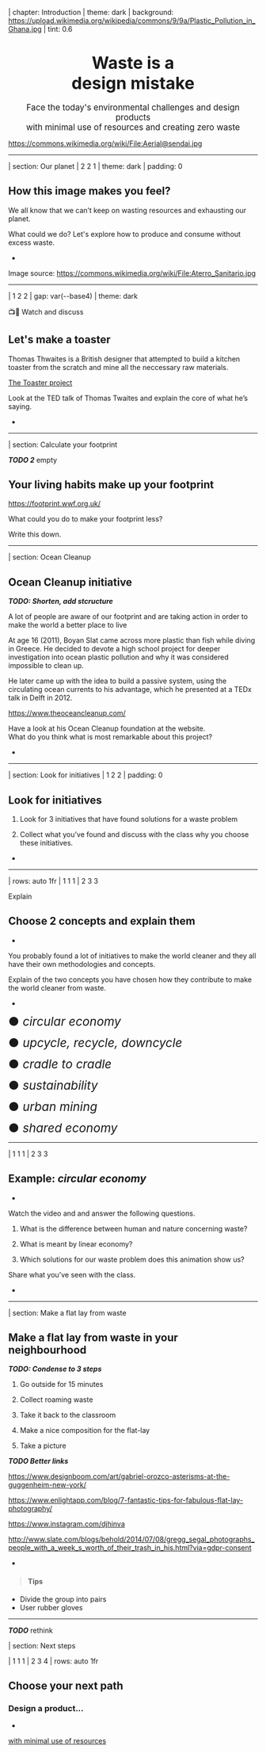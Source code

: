 | chapter: Introduction
| theme: dark
| background: https://upload.wikimedia.org/wikipedia/commons/9/9a/Plastic_Pollution_in_Ghana.jpg
| tint: 0.6

<center><div>

# <big>Waste is a<br>design mistake</big>

<big>Face the today's environmental challenges and design products<br>with minimal use of resources and creating zero waste</big>

<f-next-button title="Let's start" />

</div></center>

<f-notes title="Credits">

https://commons.wikimedia.org/wiki/File:Aerial@sendai.jpg

</f-notes>

---

| section: Our planet
| 2 2 1
| theme: dark
| padding: 0

<section>

## How this image makes you feel?

We all know that we can’t keep on wasting resources and exhausting our planet.

What could we do? Let's explore how to produce and consume without excess waste. 

</section>

-

<f-image src="https://upload.wikimedia.org/wikipedia/commons/2/2e/Aterro_Sanitario.jpg" />


<f-notes title="Credits">

Image source: https://commons.wikimedia.org/wiki/File:Aterro_Sanitario.jpg

<f-notes>

---

| 1 2 2
| gap: var(--base4)
| theme: dark

<caption>📺💬 Watch and discuss</caption>

## Let's make a toaster

Thomas Thwaites is a British designer that attempted to build a kitchen toaster from the scratch and mine all the neccessary raw materials.

[The Toaster project](http://www.thomasthwaites.com/the-toaster-project/)

<p />

Look at the TED talk of Thomas Twaites and explain the core of what he’s saying.

-

<f-video src="https://www.youtube.com/watch?v=5ODzO7Lz_pw" />

---

| section: Calculate your footprint

***TODO 2*** empty 

##  Your living habits make up your footprint 

https://footprint.wwf.org.uk/

What could you do to make your footprint less?

Write this down. 

---

| section: Ocean Cleanup

## Ocean Cleanup initiative

***TODO: Shorten, add stcructure***

A lot of people are aware of our footprint and are taking action in order to make the world a better place to live

At age 16 (2011), Boyan Slat came across more plastic than fish while diving in Greece. He decided to devote a high school project for deeper investigation into ocean plastic pollution and why it was considered impossible to clean up.

He later came up with the idea to build a passive system, using the circulating ocean currents to his advantage, which he presented at a TEDx talk in Delft in 2012.

https://www.theoceancleanup.com/

Have a look at his Ocean Cleanup foundation at the website.  
What do you think what is most remarkable about this project?

-

<f-video src="https://www.youtube.com/watch?v=ROW9F-c0kIQ" />

---

| section: Look for initiatives
| 1 2 2
| padding: 0

<section>

## Look for initiatives

1. Look for 3 initiatives that have found solutions for a waste problem

2. Collect what you’ve found and discuss with the class why you choose these initiatives.

</section>

-

<f-image src="./images/discussion.jpg" />


---

| rows: auto 1fr
| 1 1 1
| 2 3 3

<caption>Explain</caption>

## Choose 2 concepts and explain them

-

You probably found a lot of initiatives to make the world cleaner and they all have their own methodologies and concepts.

Explain of the two concepts you have chosen how they contribute to make the world cleaner from waste.

-


<big><big><big><span style="color: var(--red)">●</span> <var>circular economy</var></big></big></big>

<big><big><big><span style="color: var(--red)">●</span> <var>upcycle, recycle, downcycle</var></big></big></big>

<big><big><big><span style="color: var(--red)">●</span> <var>cradle to cradle</var></big></big></big>

<big><big><big><span style="color: var(--red)">●</span> <var>sustainability</var></big></big></big>

<big><big><big><span style="color: var(--red)">●</span> <var>urban mining</var></big></big></big>

<big><big><big><span style="color: var(--red)">●</span> <var>shared economy</var></big></big></big>


---

| 1 1 1
| 2 3 3 

## Example: <var>circular economy</var>

-

Watch the video and and answer the following questions.

1. What is the difference between human and nature concerning waste?

2. What is meant by linear economy?

3. Which solutions for our waste problem does this animation show us?

Share what you’ve seen with the class.

-

<f-video src="https://www.youtube.com/watch?v=zCRKvDyyHmI" />

---

| section: Make a flat lay from waste

## Make a flat lay from waste in your neighbourhood

***TODO: Condense to 3 steps***

1. Go outside for 15 minutes

2. Collect roaming waste

3. Take it back to the classroom

4. Make a nice composition for the flat-lay

5. Take a picture

***TODO Better links***

https://www.designboom.com/art/gabriel-orozco-asterisms-at-the-guggenheim-new-york/

https://www.enlightapp.com/blog/7-fantastic-tips-for-fabulous-flat-lay-photography/

https://www.instagram.com/djhinva

http://www.slate.com/blogs/behold/2014/07/08/gregg_segal_photographs_people_with_a_week_s_worth_of_their_trash_in_his.html?via=gdpr-consent

-

<f-image src="./images/wastelay.jpg" />


<f-notes>

> #### Tips
* Divide the group into pairs
* User rubber gloves

</f-notes>

---

***TODO*** rethink

| section: Next steps

| 1 1 1
| 2 3 4
| rows: auto 1fr

## Choose your next path

### Design a product...

-

<a class="primary" style="display: block; height: 20vh;" href="./index1.html">with minimal use of resources</a>

-

<a class="primary" style="display: block; height: 20vh;" href="./index2.html">with zero waste</a>

-

<a class="primary" style="display: block; height: 20vh;" href="./index3.html">from waste only</a>